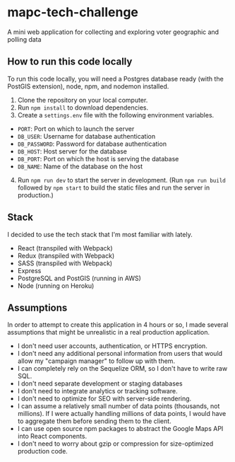 # mapc-tech-challenge
A mini web application for collecting and exploring voter geographic and polling data

## How to run this code locally
To run this code locally, you will need a Postgres database ready (with the PostGIS extension), node, npm, and nodemon installed.
1. Clone the repository on your local computer.
2. Run `npm install` to download dependencies.
3. Create a `settings.env` file with the following environment variables.
  - `PORT`: Port on which to launch the server
  - `DB_USER`: Username for database authentication
  - `DB_PASSWORD`: Password for database authentication
  - `DB_HOST`: Host server for the database
  - `DB_PORT`: Port on which the host is serving the database
  - `DB_NAME`: Name of the database on the host
4. Run `npm run dev` to start the server in development. (Run `npm run build` followed by `npm start` to build the static files and run the server in production.)

## Stack
I decided to use the tech stack that I'm most familiar with lately.
- React (transpiled with Webpack)
- Redux (transpiled with Webpack)
- SASS (transpiled with Webpack)
- Express
- PostgreSQL and PostGIS (running in AWS)
- Node (running on Heroku)

## Assumptions
In order to attempt to create this application in 4 hours or so, I made several assumptions that might be unrealistic in a real production application.
- I don't need user accounts, authentication, or HTTPS encryption.
- I don't need any additional personal information from users that would allow my "campaign manager" to follow up with them.
- I can completely rely on the Sequelize ORM, so I don't have to write raw SQL.
- I don't need separate development or staging databases
- I don't need to integrate analytics or tracking software.
- I don't need to optimize for SEO with server-side rendering.
- I can assume a relatively small number of data points (thousands, not millions). If I were actually handling millions of data points, I would have to aggregate them before sending them to the client.
- I can use open source npm packages to abstract the Google Maps API into React components.
- I don't need to worry about gzip or compression for size-optimized production code.
